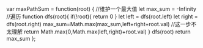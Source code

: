var maxPathSum = function(root) {
    //维护一个最大值
    let max_sum = -Infinity
    //遍历
    function dfs(root){
        if(!root){
            return 0
        }
        let left = dfs(root.left)
        let right = dfs(root.right)
        max_sum=Math.max(max_sum,left+right+root.val)
        //这一步不太理解
        return Math.max(0,Math.max(left,right)+root.val)
    }
    dfs(root)
    return max_sum
};